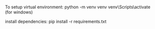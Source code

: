 To setup virtual environment:
python -m venv venv
venv\Scripts\activate (for windows)

install dependencies:
pip install -r requirements.txt
